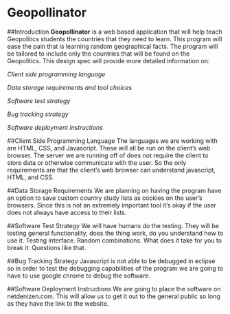 Geopollinator
=============

##Introduction
**Geopollinator** is a web based application that will help teach Geopolitics students the countries that they need to learn. This program will ease the pain that is learning random geographical facts. The program will be tailored to include only the countries that will be found on the Geopolitics. This design spec will provide more detailed information on:

*Client side programming language*

*Data storage requirements and tool choices*

*Software test strategy*

*Bug tracking strategy*

*Software deployment instructions*

##Client Side Programming Language
The languages we are working with are HTML, CSS, and Javascript. These will all be run on the client’s web browser. The server we are running off of does not require the client to store data or otherwise communicate with the user. So the only requirements are that the client’s web browser can understand javascript, HTML, and CSS.

##Data Storage Requirements
We are planning on having the program have an option to save custom country study lists as cookies on the user’s browsers. Since this is not an extremely important tool it’s okay if the user does not always have access to their lists.

##Software Test Strategy
We will have humans do the testing. They will be testing general functionality, does the thing work, do you understand how to use it. Testing interface. Random combinations. What does it take for you to break it. Questions like that.

##Bug Tracking Strategy
Javascript is not able to be debugged in eclipse so in order to test the debugging capabilities of the program we are going to have to use google chrome to debug the software.

##Software Deployment Instructions
We are going to place the software on netdenizen.com. This will allow us to get it out to the general public so long as they have the link to the website.

